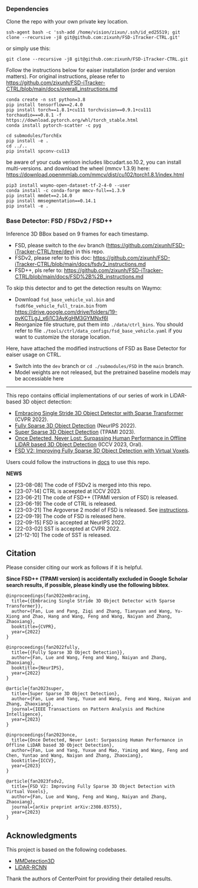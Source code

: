 ### Dependencies
Clone the repo with your own private key location.
```
ssh-agent bash -c 'ssh-add /home/vision/zixun/.ssh/id_ed25519; git clone --recursive -j8 git@github.com:zixunh/FSD-iTracker-CTRL.git'
```
or simply use this:
```
git clone --recursive -j8 git@github.com:zixunh/FSD-iTracker-CTRL.git
```

Follow the instructions below for eaiser installation (order and version matters). For original instructions, please refer to https://github.com/zixunh/FSD-iTracker-CTRL/blob/main/docs/overall_instructions.md
```
conda create -n sst python=3.8
pip install tensorflow==2.4.0
pip install torch==1.8.1+cu111 torchvision==0.9.1+cu111 torchaudio===0.8.1 -f https://download.pytorch.org/whl/torch_stable.html
conda install pytorch-scatter -c pyg
```
```
cd submodules/TorchEx
pip install -e .
cd ../..
pip install spconv-cu113
```
be aware of your cuda verison includes libcudart.so.10.2, you can install multi-versions.
and download the wheel (mmcv 1.3.9) here: https://download.openmmlab.com/mmcv/dist/cu102/torch1.8.1/index.html
```
pip3 install waymo-open-dataset-tf-2-4-0 --user
conda install -c conda-forge mmcv-full==1.3.9
pip install mmdet==2.14.0
pip install mmsegmentation==0.14.1
pip install -e .
```

### Base Detector: FSD / FSDv2 / FSD++
Inference 3D BBox based on 9 frames for each timestamp.
- FSD, please switch to the `dev` branch (https://github.com/zixunh/FSD-iTracker-CTRL/tree/dev) in this repo.
- FSDv2, please refer to this doc: https://github.com/zixunh/FSD-iTracker-CTRL/blob/main/docs/fsdv2_instructions.md
- FSD++, pls refer to: https://github.com/zixunh/FSD-iTracker-CTRL/blob/main/docs/FSD%2B%2B_instructions.md

To skip this detector and to get the detection results on Waymo:
- Download `fsd_base_vehicle_val.bin` and `fsd6f6e_vehicle_full_train.bin` from https://drive.google.com/drive/folders/19-pvKCTLgJ_x6j1C3AvKgHM3GYMNxf6I
- Reorganize file structure, put them into `./data/ctrl_bins`. You should refer to file `./tools/ctrl/data_configs/fsd_base_vehicle.yaml` if you want to customize the storage location.

Here, have attached the modified instructions of FSD as Base Detector for eaiser usage on CTRL.
- Switch into the `dev` branch or `cd ./submodules/FSD` in the `main` branch.
- Model weights are not released, but the pretrained baseline models may be accessiable here
---

This repo contains official implementations of our series of work in LiDAR-based 3D object detection:

- [Embracing Single Stride 3D Object Detector with Sparse Transformer](https://arxiv.org/abs/2112.06375) (CVPR 2022).
- [Fully Sparse 3D Object Detection](http://arxiv.org/abs/2207.10035) (NeurIPS 2022).
- [Super Sparse 3D Object Detection](http://arxiv.org/abs/2301.02562) (TPAMI 2023).
- [Once Detected, Never Lost: Surpassing Human Performance in Offline LiDAR based 3D Object Detection](https://arxiv.org/abs/2304.12315) (ICCV 2023, Oral).
- [FSD V2: Improving Fully Sparse 3D Object Detection with Virtual Voxels](https://arxiv.org/abs/2308.03755).

Users could follow the instructions in [docs](https://github.com/tusen-ai/SST/blob/main/docs) to use this repo.


**NEWS**
- [23-08-08] The code of FSDv2 is merged into this repo.
- [23-07-14] CTRL is aceepted at ICCV 2023.
- [23-06-21] The code of FSD++ (TPAMI version of FSD) is released.
- [23-06-19] The code of CTRL is released.
- [23-03-21] The Argoverse 2 model of FSD is released. See [instructions](https://github.com/tusen-ai/SST/blob/main/instructions.md).
- [22-09-19] The code of FSD is released here.
- [22-09-15] FSD is accepted at NeurIPS 2022.
- [22-03-02] SST is accepted at CVPR 2022.
- [21-12-10] The code of SST is released.

<!-- **Visualization of a SST detection sequence by AB3DMOT tracking:**

![demo-min](https://user-images.githubusercontent.com/21312704/145702575-24647aed-256d-486c-835f-730584cf99ee.gif) -->

## Citation
Please consider citing our work as follows if it is helpful.

**Since FSD++ (TPAMI version) is accidentally excluded in Google Scholar search results, if possible, please kindly use the following bibtex**.
```
@inproceedings{fan2022embracing,
  title={{Embracing Single Stride 3D Object Detector with Sparse Transformer}},
  author={Fan, Lue and Pang, Ziqi and Zhang, Tianyuan and Wang, Yu-Xiong and Zhao, Hang and Wang, Feng and Wang, Naiyan and Zhang, Zhaoxiang},
  booktitle={CVPR},
  year={2022}
}
```
```
@inproceedings{fan2022fully,
  title={{Fully Sparse 3D Object Detection}},
  author={Fan, Lue and Wang, Feng and Wang, Naiyan and Zhang, Zhaoxiang},
  booktitle={NeurIPS},
  year={2022}
}
```
```
@article{fan2023super,
  title={Super Sparse 3D Object Detection},
  author={Fan, Lue and Yang, Yuxue and Wang, Feng and Wang, Naiyan and Zhang, Zhaoxiang},
  journal={IEEE Transactions on Pattern Analysis and Machine Intelligence},
  year={2023}
}
```
```
@inproceedings{fan2023once,
  title={Once Detected, Never Lost: Surpassing Human Performance in Offline LiDAR based 3D Object Detection},
  author={Fan, Lue and Yang, Yuxue and Mao, Yiming and Wang, Feng and Chen, Yuntao and Wang, Naiyan and Zhang, Zhaoxiang},
  booktitle={ICCV},
  year={2023}
}
```
```
@article{fan2023fsdv2,
  title={FSD V2: Improving Fully Sparse 3D Object Detection with Virtual Voxels},
  author={Fan, Lue and Wang, Feng and Wang, Naiyan and Zhang, Zhaoxiang},
  journal={arXiv preprint arXiv:2308.03755},
  year={2023}
}
```

## Acknowledgments
This project is based on the following codebases.  

* [MMDetection3D](https://github.com/open-mmlab/mmdetection3d)
* [LiDAR-RCNN](https://github.com/TuSimple/LiDAR_RCNN)

Thank the authors of CenterPoint for providing their detailed results. 
